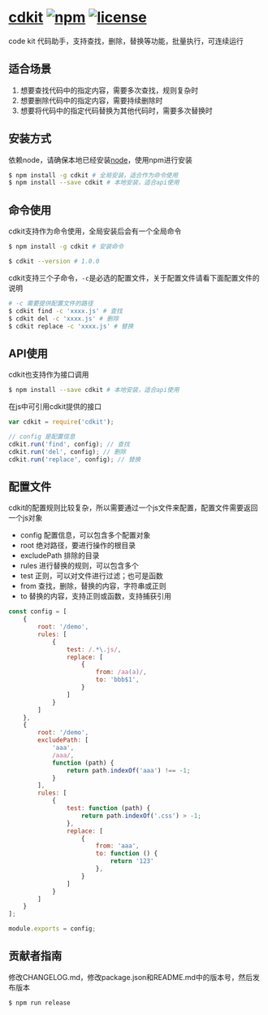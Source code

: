 # [cdkit](https://github.com/yanhaijing/cdkit) [![npm](https://img.shields.io/badge/npm-1.1.0-orange.svg)](https://www.npmjs.com/package/cdkit) [![license](https://img.shields.io/badge/license-MIT-blue.svg)](https://github.com/yanhaijing/cdkit/blob/master/LICENSE)

code kit 代码助手，支持查找，删除，替换等功能，批量执行，可连续运行 

## 适合场景
1. 想要查找代码中的指定内容，需要多次查找，规则复杂时
2. 想要删除代码中的指定内容，需要持续删除时
3. 想要将代码中的指定代码替换为其他代码时，需要多次替换时

## 安装方式
依赖node，请确保本地已经安装[node](https://nodejs.org/en/)，使用npm进行安装

```bash
$ npm install -g cdkit # 全局安装，适合作为命令使用
$ npm install --save cdkit # 本地安装，适合api使用
```

## 命令使用
cdkit支持作为命令使用，全局安装后会有一个全局命令

```bash
$ npm install -g cdkit # 安装命令

$ cdkit --version # 1.0.0
```

cdkit支持三个子命令，`-c`是必选的配置文件，关于配置文件请看下面配置文件的说明

```bash
# -c 需要提供配置文件的路径
$ cdkit find -c 'xxxx.js' # 查找
$ cdkit del -c 'xxxx.js' # 删除
$ cdkit replace -c 'xxxx.js' # 替换
```

## API使用
cdkit也支持作为接口调用

```bash
$ npm install --save cdkit # 本地安装，适合api使用
```

在js中可引用cdkit提供的接口

```js
var cdkit = require('cdkit');

// config 是配置信息
cdkit.run('find', config); // 查找
cdkit.run('del', config); // 删除
cdkit.run('replace', config); // 替换
```

## 配置文件
cdkit的配置规则比较复杂，所以需要通过一个js文件来配置，配置文件需要返回一个js对象

- config 配置信息，可以包含多个配置对象
- root 绝对路径，要进行操作的根目录
- excludePath 排除的目录
- rules 进行替换的规则，可以包含多个
- test 正则，可以对文件进行过滤；也可是函数
- from 查找，删除，替换的内容，字符串或正则
- to 替换的内容，支持正则或函数，支持捕获引用

```js
const config = [
    {
        root: '/demo',
        rules: [
            {
                test: /.*\.js/,
                replace: [
                    {
                        from: /aa(a)/,
                        to: 'bbb$1',
                    }
                ]
            }
        ]
    },
    {
        root: '/demo',
        excludePath: [
            'aaa',
            /aaa/,
            function (path) {
                return path.indexOf('aaa') !== -1;
            }
        ],
        rules: [
            {
                test: function (path) {
                    return path.indexOf('.css') > -1;
                },
                replace: [
                    {
                        from: 'aaa',
                        to: function () {
                            return '123'
                        },
                    }
                ]
            }
        ]
    }
];

module.exports = config;
```

## 贡献者指南
修改CHANGELOG.md，修改package.json和README.md中的版本号，然后发布版本

```
$ npm run release
```
